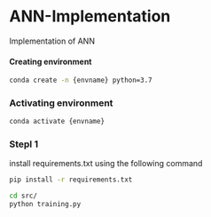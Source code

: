 # ANN-Implementation
Implementation of ANN
#### Creating environment

```bash
conda create -n {envname} python=3.7
``` 
### Activating environment 
```bash
conda activate {envname}
``` 
### Stepl 1
install requirements.txt using the following command 
 
```bash
pip install -r requirements.txt
``` 

```bash
cd src/
python training.py
```

